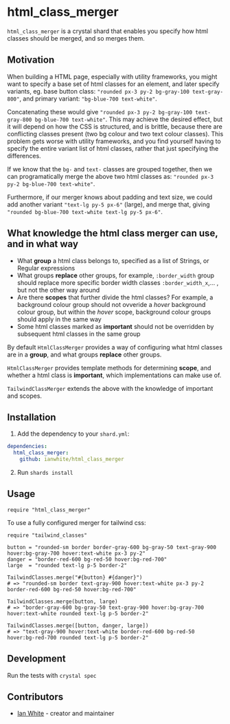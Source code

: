 # html_class_merger

`html_class_merger` is a crystal shard that enables you specify how html classes should be merged, and so merges them.

## Motivation

When building a HTML page, especially with utility frameworks, you might want to specify a base set of html classes
for an element, and later specify variants, eg. base button class: `"rounded px-3 py-2 bg-gray-100 text-gray-800"`, and primary variant: `"bg-blue-700 text-white"`.

Concatenating these would give `"rounded px-3 py-2 bg-gray-100 text-gray-800 bg-blue-700 text-white"`.  This may achieve the desired effect, but it will depend on how the CSS is structured, and is brittle, because there are conflicting classes present (two bg colour and two text colour classes).  This problem gets worse with utility frameworks, and you find yourself having to specify the entire variant list of html classes, rather that just specifying the differences.

If we know that the `bg-` and `text-` classes are grouped together, then we can programatically merge the above two html classes as: `"rounded px-3 py-2 bg-blue-700 text-white"`.

Furthermore, if our merger knows about padding and text size, we could add another variant `"text-lg py-5 px-6"` (large), and merge that, giving `"rounded bg-blue-700 text-white text-lg py-5 px-6"`.

## What knowledge the html class merger can use, and in what way

- What **group** a html class belongs to, specified as a list of Strings, or Regular expressions
- What groups **replace** other groups, for example, `:border_width` group should replace more specific border width classes `:border_width_x`,... , but not the other way around
- Are there **scopes** that further divide the html classes? For example, a background colour group should not ovveride a *hover* background colour group, but within the *hover* scope, background colour groups should apply in the same way
- Some html classes marked as **important** should not be overridden by subsequent html classes in the same group

By default `HtmlClassMerger` provides a way of configuring what html classes are in a **group**, and what groups **replace** other groups.

`HtmlClassMerger` provides template methods for determining **scope**, and whether a html class is **important**, which implementations can make use of.

`TailwindClassMerger` extends the above with the knowledge of important and scopes.

## Installation

1. Add the dependency to your `shard.yml`:

```yaml
dependencies:
  html_class_merger:
    github: ianwhite/html_class_merger
```

2. Run `shards install`

## Usage

```crystal
require "html_class_merger"
```

To use a fully configured merger for tailwind css:

```crystal
require "tailwind_classes"

button = "rounded-sm border border-gray-600 bg-gray-50 text-gray-900 hover:bg-gray-700 hover:text-white px-3 py-2"
danger = "border-red-600 bg-red-50 hover:bg-red-700"
large  = "rounded text-lg p-5 border-2"

TailwindClasses.merge("#{button} #{danger}")
# => "rounded-sm border text-gray-900 hover:text-white px-3 py-2 border-red-600 bg-red-50 hover:bg-red-700"

TailwindClasses.merge(button, large)
# => "border-gray-600 bg-gray-50 text-gray-900 hover:bg-gray-700 hover:text-white rounded text-lg p-5 border-2"

TailwindClasses.merge([button, danger, large])
# => "text-gray-900 hover:text-white border-red-600 bg-red-50 hover:bg-red-700 rounded text-lg p-5 border-2"
```

## Development

Run the tests with `crystal spec`

## Contributors

- [Ian White](https://github.com/ianwhite) - creator and maintainer
